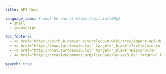 ```yaml
---
title: API Docs

language_tabs: # must be one of https://git.io/vQNgJ
  - shell
  - javascript

toc_footers:
  - <a href='https://github.com/ar-x/turtlecoin-wiki/tree/import-api-docs/api' target='_blank'>Edit this on GitHub</a>
  - <a href="https://www.turtlecoin.lol" target="_blank">TurtleCoin.lol</a>
  - <a href="http://chat.turtlecoin.lol" target="_blank">Discord</a>
  - <a href="http://creativecommons.org/licenses/by-sa/3.0/" target="_blank"><img src="/images/cc-by-sa.png" alt="Creative Commons Attribution Share Alike" class="img-license"></a>

search: true
---
```

